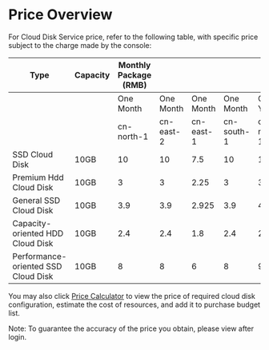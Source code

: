 # Price Overview

For Cloud Disk Service price, refer to the following table, with specific price subject to the charge made by the console:

| Type         | Capacity    | Monthly Package (RMB)   |           |           |           |           |           |           |           | Pay By Configuration (RMB)   |           |           |           |
| ------------- | ------ | -------------- | --------- | --------- | --------- | --------- | --------- | --------- | --------- | ------------ | --------- | --------- | --------- |
|               |          | One Month           | One Month    | One Month    | One Month    | One Year      | One Year      | One Year      | One Year      | One Hour         | One Hour    | One Hour    | One Hour    |
|               |          | cn-north-1        | cn-east-2      | cn-east-1      | cn-south-1      | cn-north-1      | cn-east-2      | cn-east-1      | cn-south-1      | cn-north-1      | cn-east-2      | cn-east-1      | cn-south-1      |
| SSD Cloud Disk       | 10GB   | 10             | 10        | 7.5       | 10        | 120       | 120       | 90        | 120       | 0.014        | 0.014     | 0.0105    | 0.014     |
| Premium Hdd Cloud Disk      | 10GB   | 3              | 3         | 2.25      | 3         | 36        | 36        | 27        | 36        | 0.0042       | 0.0042    | 0.00315   | 0.0042    |
| General SSD Cloud Disk | 10GB   | 3.9            | 3.9       | 2.925     | 3.9       | 46.8      | 46.8      | 35.1      | 46.8      | 0.00625      | 0.00625   | 0.004688  | 0.00625   |
| Capacity-oriented HDD Cloud Disk | 10GB   | 2.4            | 2.4       | 1.8       | 2.4       | 28.8      | 28.8      | 21.6      | 28.8      | 0.0034       | 0.0034    | 0.00255   | 0.0034    |
| Performance-oriented SSD Cloud Disk | 10GB   | 8              | 8         | 6         | 8         | 96        | 96        | 72        | 96        | 0.0112       | 0.0112    | 0.0084    | 0.0112    |


You may also click [Price Calculator](https://www.jdcloud.com/en/calculator/calDisk) to view the price of required cloud disk configuration, estimate the cost of resources, and add it to purchase budget list.

Note: To guarantee the accuracy of the price you obtain, please view after login.

